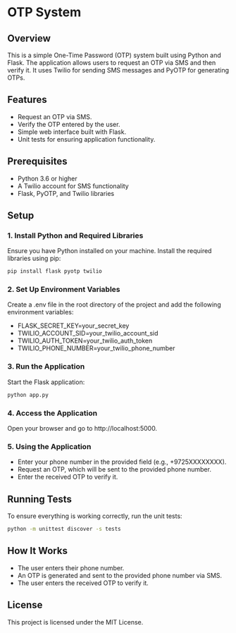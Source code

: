 # OTP System

## Overview

This is a simple One-Time Password (OTP) system built using Python and Flask. The application allows users to request an OTP via SMS and then verify it. It uses Twilio for sending SMS messages and PyOTP for generating OTPs.

## Features

- Request an OTP via SMS.
- Verify the OTP entered by the user.
- Simple web interface built with Flask.
- Unit tests for ensuring application functionality.

## Prerequisites

- Python 3.6 or higher
- A Twilio account for SMS functionality
- Flask, PyOTP, and Twilio libraries

## Setup

### 1. Install Python and Required Libraries

Ensure you have Python installed on your machine. Install the required libraries using pip:

```bash
pip install flask pyotp twilio
```

### 2. Set Up Environment Variables
Create a .env file in the root directory of the project and add the following environment variables:

- FLASK_SECRET_KEY=your_secret_key
- TWILIO_ACCOUNT_SID=your_twilio_account_sid
- TWILIO_AUTH_TOKEN=your_twilio_auth_token
- TWILIO_PHONE_NUMBER=your_twilio_phone_number

### 3. Run the Application
Start the Flask application:

```bash
python app.py
```

### 4. Access the Application
Open your browser and go to http://localhost:5000.

### 5. Using the Application
* Enter your phone number in the provided field (e.g., +9725XXXXXXXX).
* Request an OTP, which will be sent to the provided phone number.
* Enter the received OTP to verify it.

## Running Tests
To ensure everything is working correctly, run the unit tests:

```bash
python -m unittest discover -s tests
```

## How It Works
* The user enters their phone number.
* An OTP is generated and sent to the provided phone number via SMS.
* The user enters the received OTP to verify it.

## License
This project is licensed under the MIT License.
